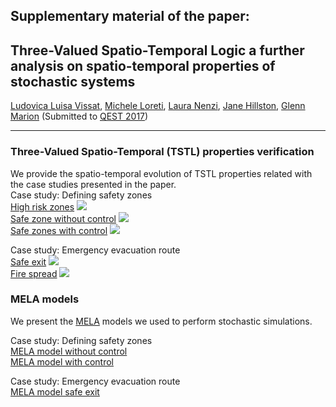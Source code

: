
## Supplementary material of the paper: <br />
## Three-Valued Spatio-Temporal Logic a further analysis on spatio-temporal properties of stochastic systems <br />
[Ludovica Luisa Vissat](http://homepages.inf.ed.ac.uk/s1372511/), [Michele Loreti](http://www.micheleloreti.com/), [Laura Nenzi](https://www.imtlucca.it/laura.nenzi), [Jane Hillston](	http://homepages.inf.ed.ac.uk/jeh), [Glenn Marion](	http://www.bioss.ac.uk/people/glenn.html) (Submitted to [QEST 2017](http://www.qest.org/qest2017/))

---
### Three-Valued Spatio-Temporal (TSTL) properties verification
We provide the spatio-temporal evolution of TSTL properties related with the case studies presented in the paper. <br />
Case study: Defining safety zones<br />
[High risk zones](https://drive.google.com/open?id=0B6Jk3sy4LnqwODNLYXR3b3p5aHc) <img src="http://latex.codecogs.com/svg.latex?\psi_{risk}" border="0"> <br />
[Safe zone without control](https://drive.google.com/open?id=0B6Jk3sy4LnqwM3dUV0NBLU1XLXc) <img src="http://latex.codecogs.com/svg.latex?\psi_{area}" border="0">  <br />
[Safe zones with control](https://drive.google.com/open?id=0B6Jk3sy4LnqwLWFSZ21fYk1RdTg) <img src="http://latex.codecogs.com/svg.latex?\psi_{area}" border="0">  <br />

Case study: Emergency evacuation route<br />
[Safe exit](https://drive.google.com/open?id=0B6Jk3sy4LnqwM3RsOTI4QndHaDg) 
<img src="http://latex.codecogs.com/svg.latex?\psi_{safe}" border="0"> <br />
[Fire spread](https://drive.google.com/open?id=0B6Jk3sy4LnqwMnppWEc2YjJaeEU) 
<img src="http://latex.codecogs.com/svg.latex?\tilde{\neg}\;\psi_{fire}" border="0"> <br />

### MELA models
We present the [MELA](https://arxiv.org/abs/1610.08171) models we used to perform stochastic simulations.<br />

Case study: Defining safety zones <br />
[MELA model without control](https://ludovicalv.github.io/MELA1/)<br />
[MELA model with control](https://ludovicalv.github.io/MELA1C/)<br />

Case study: Emergency evacuation route<br />
[MELA model safe exit](https://ludovicalv.github.io/MELA2/)<br />

